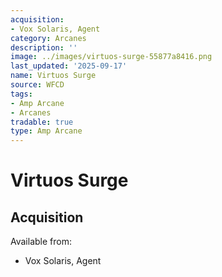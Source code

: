 ```yaml
---
acquisition:
- Vox Solaris, Agent
category: Arcanes
description: ''
image: ../images/virtuos-surge-55877a8416.png
last_updated: '2025-09-17'
name: Virtuos Surge
source: WFCD
tags:
- Amp Arcane
- Arcanes
tradable: true
type: Amp Arcane
---
```


# Virtuos Surge

## Acquisition

Available from:
- Vox Solaris, Agent

